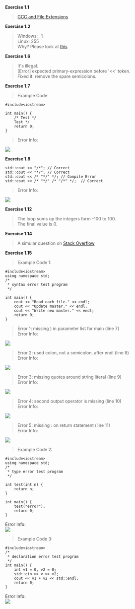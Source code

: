 **Exercise 1.1**  
>[GCC and File Extensions](http://labor-liber.org/en/gnu-linux/development/extensions)  

**Exercise 1.2**  
>Windows: -1  
Linux: 255  
Why? Please look at [this](http://www.tldp.org/LDP/abs/html/exitcodes.html)  

**Exercise 1.6**  
>It's illegal.  
[Error] expected primary-expression before '<<' token.  
Fixed it: remove the spare semicolons.  

**Exercise 1.7**  
>Example Code:  

```
#include<iostream>

int main() {
	/* Test */
	Test */
	return 0;
}
```
>Error Info:  

![](https://github.com/YanqiangWang/Cpp_Primer/blob/master/exercises/1/images/ex1_7_error_info.png)  

**Exercise 1.8**  
```
std::cout << "/*"; // Correct
std::cout << "*/"; // Correct
std::cout << /* "*/" */; // Compile Error
std::cout << /* "*/" /* "/*" */;  // Correct
```
>Error Info:  

![](https://github.com/YanqiangWang/Cpp_Primer/blob/master/exercises/1/images/ex1_8_error_info_2.png)  

**Exercise 1.12**  
>The loop sums up the integers form -100 to 100.  
The final value is 0.  

**Exercise 1.14**  
>A simular question on [Stack Overflow](http://stackoverflow.com/questions/2950931/for-vs-while-in-c-programming)  

**Exercise 1.15**  
>Example Code 1:  

```
#include<iostream>
using namespace std;
/*
 * syntax error test program
 */

int main() {
	cout << "Read each file." << endl;
	cout << "Update master." << endl;
	cout << "Write new master." << endl;
	return 0;
}
```
>Error 1: missing ) in parameter list for main (line 7)  
Error Info: 

![](https://github.com/YanqiangWang/Cpp_Primer/blob/master/exercises/1/images/ex1_15_error_info_0.png)  
>Error 2: used colon, not a semicolon, after endl (line 8)  
Error Info:  

![](https://github.com/YanqiangWang/Cpp_Primer/blob/master/exercises/1/images/ex1_15_error_info_1.png)  
>Error 3: missing quotes around string literal (line 9)  
Error Info:  

![](https://github.com/YanqiangWang/Cpp_Primer/blob/master/exercises/1/images/ex1_15_error_info_2.png)  
>Error 4: second output operator is missing (line 10)  
Error Info:  

![](https://github.com/YanqiangWang/Cpp_Primer/blob/master/exercises/1/images/ex1_15_error_info_3.png)  
>Error 5: missing : on return statement (line 11)  
Error Info:  

![](https://github.com/YanqiangWang/Cpp_Primer/blob/master/exercises/1/images/ex1_15_error_info_4.png)  

>Example Code 2:  

```
#include<iostream>
using namespace std;
/*
 * type error test program
 */

int test(int n) {
	return n;
}

int main() {
	test("error");
	return 0;
}
```
Error Info:  
![](https://github.com/YanqiangWang/Cpp_Primer/blob/master/exercises/1/images/ex1_15_error_info_5.png)  
>Example Code 3:  
```
#include<iostream>
/*
 * declaration error test program
 */
int main() {
	int v1 = 0, v2 = 0;
	std::cin >> v >> v2;
	cout << v1 + v2 << std::endl;
	return 0;
}
```
Error Info:  
![](https://github.com/YanqiangWang/Cpp_Primer/blob/master/exercises/1/images/ex1_15_error_info_6.png)  
